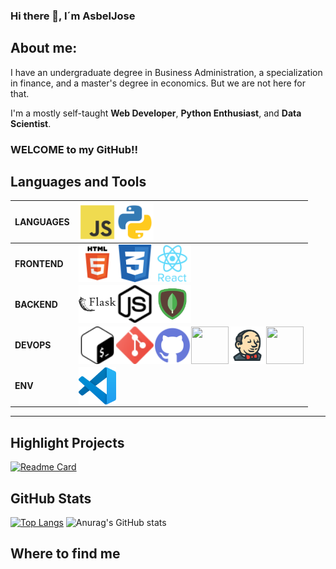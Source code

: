 ### Hi there 👋, I´m AsbelJose

## About me:
I have an undergraduate degree in Business Administration, a specialization in finance, and a master's degree in economics. But we are not here for that.

I'm a mostly self-taught **Web Developer**, **Python Enthusiast**, and **Data Scientist**.

### **WELCOME to my GitHub!!**


## Languages and Tools
LANGUAGES|  <img align="left" width="60" height="60" src="https://raw.githubusercontent.com/AsbelJose/AsbelJose/main/icons/frontend/4373213_js_logo_logos_icon.svg"><img align="left" width="60" height="60" src="https://raw.githubusercontent.com/AsbelJose/AsbelJose/main/icons/backend/4375050_logo_python_icon.svg">       |
---------|---------|
**FRONTEND** | <img align="left" width="60" height="60" src="https://raw.githubusercontent.com/AsbelJose/AsbelJose/main/icons/frontend/294678_html5_icon.svg"><img align="left" width="60" height="60" src="https://raw.githubusercontent.com/AsbelJose/AsbelJose/main/icons/frontend/317756_badge_css_css3_achievement_award_icon.svg"><img align="left" width="60" height="60" src="https://raw.githubusercontent.com/AsbelJose/AsbelJose/main/icons/frontend/7423887_react_react native_icon.svg">     |
**BACKEND**  |  <img align="left" width="60" height="60" src="https://raw.githubusercontent.com/AsbelJose/AsbelJose/main/icons/backend/icons8-flask.svg"><img align="left" width="60" height="60" src="https://raw.githubusercontent.com/AsbelJose/AsbelJose/main/icons/backend/nodedotjs.svg"><img align="left" width="60" height="60" src="https://raw.githubusercontent.com/AsbelJose/AsbelJose/main/icons/backend/icons8-mongodb.svg">      |
**DEVOPS**   |  <img align="left" width="60" height="60" src="https://raw.githubusercontent.com/AsbelJose/AsbelJose/main/icons/DevOps/gnubash.svg"><img align="left" width="60" height="60" src="https://raw.githubusercontent.com/AsbelJose/AsbelJose/main/icons/DevOps/2993773_git_social media_icon.svg"><img align="left" width="60" height="60" src="https://raw.githubusercontent.com/AsbelJose/AsbelJose/main/icons/DevOps/4202098_github_code_developer_logo_icon.svg"><img align="left" width="60" height="60" src="https://www.docker.com/sites/default/files/d8/2019-07/Moby-logo.png"><img align="left" width="60" height="60" src="https://raw.githubusercontent.com/AsbelJose/AsbelJose/main/icons/DevOps/icons8-jenkins.svg"><img align="left" width="60" height="60" src="https://raw.githubusercontent.com/AsbelJose/AsbelJose/main/icons/DevOps/google-cloud.svg">       |
**ENV**      |   <img align="left" width="60" height="60" src="https://raw.githubusercontent.com/AsbelJose/AsbelJose/main/icons/env/Visual_Studio_Code_1.35_icon.svg">      |
---------



## Highlight Projects
[![Readme Card](https://github-readme-stats.vercel.app/api/pin/?username=AsbelJose&repo=marte)](https://github.com/AsbelJose/marte)



<!--
<a href="https://github.com/anuraghazra/github-readme-stats">
  <img align="center" src="https://github-readme-stats.vercel.app/api/pin/?username=anuraghazra&repo=github-readme-stats" />
</a>
<a href="https://github.com/anuraghazra/convoychat">
  <img align="center" src="https://github-readme-stats.vercel.app/api/pin/?username=anuraghazra&repo=convoychat" />
</a>
-->


<!--## My latest post-->
## GitHub Stats
[![Top Langs](https://github-readme-stats.vercel.app/api/top-langs/?username=anuraghazra&layout=compact&)](https://github.com/anuraghazra/github-readme-stats)
![Anurag's GitHub stats](https://github-readme-stats.vercel.app/api?username=AsbelJose&count_private=true&show_icons=true)






## Where to find me

<!-- completar con estos github page:
por organizacion:
https://github.com/zumrudu-anka/zumrudu-anka#readme
iconos de lenguaje y tecnologia:
https://github.com/MacroPower/MacroPower
https://github.com/cheesits456/cheesits456
https://github.com/rishavanand/rishavanand
recursos de iconos:
https://argob.github.io/iconos/
https://simpleicons.org/?q=css
descripcion del perfil:
https://github.com/lucasvazq
manda hacer un dibujo asi sobre ti:
https://github.com/sriharikapu/sriharikapu
https://github.com/arturssmirnovs/arturssmirnovs
puedes hacer un logo tuyo asi:
https://github.com/vaaski/vaaski

leer de tool para abajo
https://github.com/abhisheknaiidu/awesome-github-profile-readme#github-actions-

-->


<!--
**AsbelJose/AsbelJose** is a ✨ _special_ ✨ repository because its `README.md` (this file) appears on your GitHub profile.

Here are some ideas to get you started:

- 🔭 I’m currently working on ...
- 🌱 I’m currently learning ...
- 👯 I’m looking to collaborate on ...
- 🤔 I’m looking for help with ...
- 💬 Ask me about ...
- 📫 How to reach me: ...
- 😄 Pronouns: ...
- ⚡ Fun fact: ...
-->
